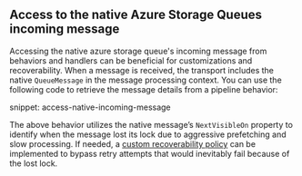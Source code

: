 ## Access to the native Azure Storage Queues incoming message

Accessing the native azure storage queue's incoming message from behaviors and handlers can be beneficial for customizations and recoverability.  When a message is received, the transport includes the native `QueueMessage` in the message processing context. You can use the following code to retrieve the message details from a pipeline behavior:

snippet: access-native-incoming-message

The above behavior utilizes the native message’s `NextVisibleOn` property to identify when the message lost its lock due to aggressive prefetching and slow processing. If needed, a [custom recoverability policy](/nservicebus/recoverability/custom-recoverability-policy.md) can be implemented to bypass retry attempts that would inevitably fail because of the lost lock.